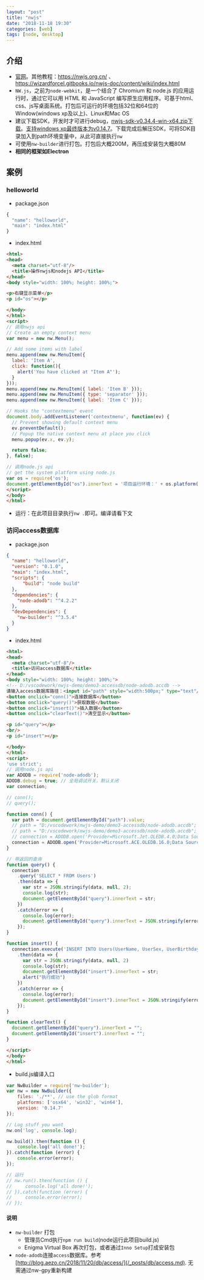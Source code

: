 ```yaml
---
layout: "post"
title: "nwjs"
date: "2018-11-18 19:30"
categories: [web]
tags: [node, desktop]
---
```


## 介绍

- [官网](https://nwjs.io/)。其他教程：https://nwjs.org.cn/ 、 https://wizardforcel.gitbooks.io/nwjs-doc/content/wiki/index.html
- `NW.js`，之前为`node-webkit`，是一个结合了 Chromium 和 node.js 的应用运行时，通过它可以用 HTML 和 JavaScript 编写原生应用程序。可基于html、css、js写桌面系统。打包后可运行的环境包括32位和64位的Window(windows xp及以上)、Linux和Mac OS
- 建议下载SDK，开发时才可进行debug，[nwjs-sdk-v0.34.4-win-x64.zip下载](https://dl.nwjs.io/v0.34.4/nwjs-sdk-v0.34.4-win-x64.zip)。[支持windows xp最终版本为v0.14.7](https://dl.nwjs.io/v0.14.7)。下载完成后解压SDK，可将SDK目录加入到path环境变量中，从此可直接执行`nw`
- 可使用`nw-builder`进行打包。打包后大概200M，再压成安装包大概80M
- **相同的框架如Electron**

## 案例

### helloworld

- package.json

```js
{
  "name": "helloworld",
  "main": "index.html"
}
```

- index.html

```html
<html>
<head>
  <meta charset="utf-8"/>
  <title>操作nwjs和nodejs API</title>
</head>
<body style="width: 100%; height: 100%;">

<p>右键显示菜单</p>
<p id="os"></p>

</body>
</html>
<script>
// 调用nwjs api
// Create an empty context menu
var menu = new nw.Menu();

// Add some items with label
menu.append(new nw.MenuItem({
  label: 'Item A',
  click: function(){
    alert('You have clicked at "Item A"');
  }
}));
menu.append(new nw.MenuItem({ label: 'Item B' }));
menu.append(new nw.MenuItem({ type: 'separator' }));
menu.append(new nw.MenuItem({ label: 'Item C' }));

// Hooks the "contextmenu" event
document.body.addEventListener('contextmenu', function(ev) {
  // Prevent showing default context menu
  ev.preventDefault();
  // Popup the native context menu at place you click
  menu.popup(ev.x, ev.y);

  return false;
}, false);

// 调用node.js api
// get the system platform using node.js
var os = require('os');
document.getElementById("os").innerText = '项目运行环境：' + os.platform();
</script>  
</body>
</html>
```

- 运行：在此项目目录执行`nw .`即可。编译请看下文

### 访问access数据库

- package.json

```json
{
  "name": "helloworld",
  "version": "0.1.0",
  "main": "index.html",
  "scripts": {
      "build": "node build"
  },
  "dependencies": {
    "node-adodb": "^4.2.2"
  },
  "devDependencies": {
    "nw-builder": "^3.5.4"
  }
}
```

- index.html

```html
<html>
<head>
  <meta charset="utf-8"/>
  <title>访问access数据库</title>
</head>
<body style="width: 100%; height: 100%;">
<!-- D:/vscodework/nwjs-demo/demo3-accessdb/node-adodb.accdb -->
请输入access数据库路径：<input id="path" style="width:500px;" type="text"/>
<button onclick="conn()">连接数据库</button>
<button onclick="query()">获取数据</button>
<button onclick="insert()">插入数据</button>
<button onclick="clearText()">清空显示</button>

<p id="query"></p>
<br/>
<p id="insert"></p>

</body>
</html>
<script>
'use strict';
// 调用node.js api
var ADODB = require('node-adodb');
ADODB.debug = true; // 全局调试开关，默认关闭
var connection;

// conn();
// query();

function conn() {
  var path = document.getElementById("path").value;
  // path = "D:/vscodework/nwjs-demo/demo3-accessdb/node-adodb.accdb"; // 这一行字符串看着和下一行一样，但是编码有问题，无法正常连接
  // path = "D:/vscodework/nwjs-demo/demo3-accessdb/node-adodb.accdb"; // node-adodb.mdb
  // connection = ADODB.open('Provider=Microsoft.Jet.OLEDB.4.0;Data Source='+ path +';');
  connection = ADODB.open('Provider=Microsoft.ACE.OLEDB.16.0;Data Source='+ path +';Persist Security Info=False;');
}

// 带返回的查询
function query() {
  connection
    .query('SELECT * FROM Users')
    .then(data => {
      var str = JSON.stringify(data, null, 2);
      console.log(str);
      document.getElementById("query").innerText = str;
    })
    .catch(error => {
      console.log(error);
      document.getElementById("query").innerText = JSON.stringify(error, null, 2);
    });
}

function insert() {
  connection.execute('INSERT INTO Users(UserName, UserSex, UserBirthday, UserMarried) VALUES ("Smalle", "Male", "1991/3/9", 0)')
    .then(data => {
      var str = JSON.stringify(data, null, 2)
      console.log(str);
      document.getElementById("insert").innerText = str;
      alert("执行成功")
    })
    .catch(error => {
      console.log(error);
      document.getElementById("insert").innerText = JSON.stringify(error, null, 2);
    });
}

function clearText() {
  document.getElementById("query").innerText = "";
  document.getElementById("insert").innerText = "";
}

</script>
</body>
</html>
```

- build.js编译入口

```js
var NwBuilder = require('nw-builder');
var nw = new NwBuilder({
    files: './**', // use the glob format
    platforms: ['osx64', 'win32', 'win64'],
    version: '0.14.7'
});

// Log stuff you want
nw.on('log', console.log);

nw.build().then(function () {
    console.log('all done!');
}).catch(function (error) {
    console.error(error);
});

// 运行
// nw.run().then(function () {
//     console.log('all done!');
// }).catch(function (error) {
//     console.error(error);
// });
```

#### 说明

- `nw-builder` 打包
    - 管理员Cmd执行`npm run build`(node运行此项目build.js)
    - Enigma Virtual Box 再次打包，或者通过`Inno Setup`打成安装包
- `node-adodb`连接`access`数据库。参考[http://blog.aezo.cn/2018/11/20/db/access/](/_posts/db/access.md). 无需通过nw-gpy重新构建



